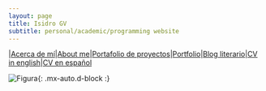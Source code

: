 ```yaml
---
layout: page
title: Isidro GV
subtitle: personal/academic/programming website
---
```


|[Acerca de mí](acercade.md)|[About me](aboutme.md)|[Portafolio de proyectos](portafolio.md)|[Portfolio](portfolio.md)|[Blog literario](www.neorelativista.blogspot.com)|[CV in english](https://www.dropbox.com/s/04ohkaum3mt2di9/CV_eng.pdf?dl=0)|[CV en español](https://www.dropbox.com/s/r547bg8s309xulh/CV_esp.pdf?dl=0)			

![Figura](https://igomezv.github.io/assets/img/collage.png){: .mx-auto.d-block :} 								
									
                                				
						
 							
 								
									
                                				
						
 							
 								
									
                                				
						
 							
 								
									
                                				
						
 							
 								
									
                                				
						
 							
 								
									
                                				                      
 

 

 

 
 
 


  
 

 
 
 


 

 
									
						
 							
 								
									
                                				
